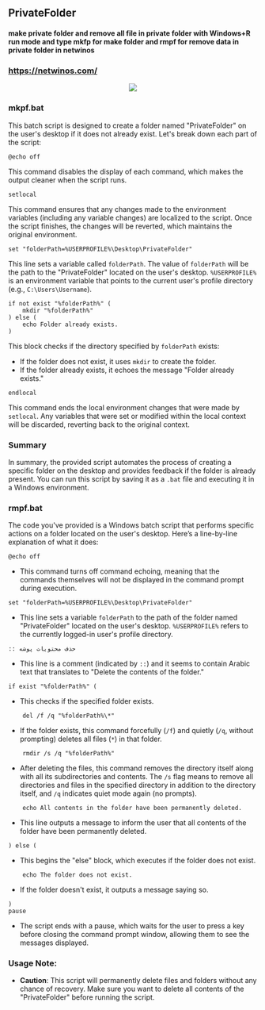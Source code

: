 ## PrivateFolder
#### make private folder and remove all file in private folder with Windows+R run mode and type mkfp for make folder and rmpf for remove data in private folder in netwinos
### https://netwinos.com/
<div align="center">
	<img src="https://s8.uupload.ir/files/68747470733a2f2f6769746875622d70726f64756374696f6e2d757365722d61737365742d3632313064662e73332e616d617a6f6e6177732e636f6d2f3134383133323033342f3338303439373734302d63386665386130302d393730342d343133342d396134362d3631303564383531643036302e706e673f_u09.png">
</div>

### mkpf.bat


This batch script is designed to create a folder named "PrivateFolder" on the user's desktop if it does not already exist. Let's break down each part of the script:

```batch
@echo off
```
This command disables the display of each command, which makes the output cleaner when the script runs.

```batch
setlocal
```
This command ensures that any changes made to the environment variables (including any variable changes) are localized to the script. Once the script finishes, the changes will be reverted, which maintains the original environment.

```batch
set "folderPath=%USERPROFILE%\Desktop\PrivateFolder"
```
This line sets a variable called `folderPath`. The value of `folderPath` will be the path to the "PrivateFolder" located on the user's desktop. `%USERPROFILE%` is an environment variable that points to the current user's profile directory (e.g., `C:\Users\Username`).

```batch
if not exist "%folderPath%" (
    mkdir "%folderPath%"
) else (
    echo Folder already exists.
)
```
This block checks if the directory specified by `folderPath` exists:
- If the folder does not exist, it uses `mkdir` to create the folder.
- If the folder already exists, it echoes the message "Folder already exists."

```batch
endlocal
```
This command ends the local environment changes that were made by `setlocal`. Any variables that were set or modified within the local context will be discarded, reverting back to the original context.

### Summary
In summary, the provided script automates the process of creating a specific folder on the desktop and provides feedback if the folder is already present. You can run this script by saving it as a `.bat` file and executing it in a Windows environment.

### rmpf.bat

The code you've provided is a Windows batch script that performs specific actions on a folder located on the user's desktop. Here’s a line-by-line explanation of what it does:

```batch
@echo off
```
- This command turns off command echoing, meaning that the commands themselves will not be displayed in the command prompt during execution.

```batch
set "folderPath=%USERPROFILE%\Desktop\PrivateFolder"
```
- This line sets a variable `folderPath` to the path of the folder named "PrivateFolder" located on the user's desktop. `%USERPROFILE%` refers to the currently logged-in user's profile directory.

```batch
:: حذف محتویات پوشه
```
- This line is a comment (indicated by `::`) and it seems to contain Arabic text that translates to "Delete the contents of the folder."

```batch
if exist "%folderPath%" (
```
- This checks if the specified folder exists.

```batch
    del /f /q "%folderPath%\*"
```
- If the folder exists, this command forcefully (`/f`) and quietly (`/q`, without prompting) deletes all files (`*`) in that folder.

```batch
    rmdir /s /q "%folderPath%"
```
- After deleting the files, this command removes the directory itself along with all its subdirectories and contents. The `/s` flag means to remove all directories and files in the specified directory in addition to the directory itself, and `/q` indicates quiet mode again (no prompts).

```batch
    echo All contents in the folder have been permanently deleted.
```
- This line outputs a message to inform the user that all contents of the folder have been permanently deleted.

```batch
) else (
```
- This begins the "else" block, which executes if the folder does not exist.

```batch
    echo The folder does not exist.
```
- If the folder doesn't exist, it outputs a message saying so.

```batch
)
pause
```
- The script ends with a pause, which waits for the user to press a key before closing the command prompt window, allowing them to see the messages displayed.

### Usage Note:
- **Caution**: This script will permanently delete files and folders without any chance of recovery. Make sure you want to delete all contents of the "PrivateFolder" before running the script.
